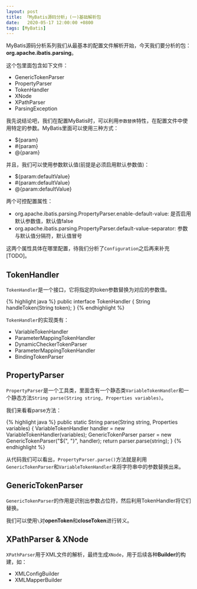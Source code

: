 ```yaml
---
layout: post
title: 「MyBatis源码分析」(一)基础解析包
date:   2020-05-17 12:00:00 +0800
tags: [MyBatis]
---
```


MyBatis源码分析系列我们从最基本的配置文件解析开始，今天我们要分析的包：**org.apache.ibatis.parsing**。

这个包里面包含如下文件：

- GenericTokenParser
- PropertyParser
- TokenHandler
- XNode
- XPathParser
- ParsingException

我先说结论吧，我们在配置MyBatis时，可以利用`参数替换`特性，在配置文件中使用特定的参数。MyBatis里面可以使用三种方式：

- ${param}
- #{param}
- @{param}

并且，我们可以使用参数默认值(前提是必须启用默认参数值)：

- ${param:defaultValue}
- #{param:defaultValue}
- @{param:defaultValue}

两个可控配置属性：

- org.apache.ibatis.parsing.PropertyParser.enable-default-value: 是否启用默认参数值，默认值false
- org.apache.ibatis.parsing.PropertyParser.default-value-separator: 参数与默认值分隔符，默认值冒号

这两个属性具体在哪里配置，待我们分析了`Configuration`之后再来补充[TODO]。

## TokenHandler

`TokenHandler`是一个接口，它将指定的token参数替换为对应的参数值。

{% highlight java %}
public interface TokenHandler {
  String handleToken(String token);
}
{% endhighlight %}

`TokenHandler`的实现类有：

- VariableTokenHandler
- ParameterMappingTokenHandler
- DynamicCheckerTokenParser
- ParameterMappingTokenHandler
- BindingTokenParser

## PropertyParser

`PropertyParser`是一个工具类，里面含有一个静态类`VariableTokenHandler`和一个静态方法`String parse(String string, Properties variables)`。

我们来看看parse方法：

{% highlight java %}
public static String parse(String string, Properties variables) {
    VariableTokenHandler handler = new VariableTokenHandler(variables);
    GenericTokenParser parser = new GenericTokenParser("${", "}", handler);
    return parser.parse(string);
}
{% endhighlight %}

从代码我们可以看出，`PropertyParser.parse()`方法就是利用`GenericTokenParser`和`VariableTokenHandler`来将字符串中的参数替换出来。

## GenericTokenParser

`GenericTokenParser`的作用是识别出参数占位符，然后利用TokenHandler将它们替换。

我们可以使用`\`对**openToken**和**closeToken**进行转义。

## XPathParser & XNode

`XPathParser`用于XML文件的解析，最终生成`XNode`，用于后续各种**Builder**的构建，如：

- XMLConfigBuilder
- XMLMapperBuilder
